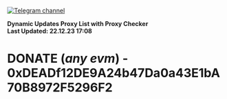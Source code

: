 [![Telegram channel](https://img.shields.io/endpoint?url=https://runkit.io/damiankrawczyk/telegram-badge/branches/master?url=https://t.me/n4z4v0d)](https://t.me/n4z4v0d) 

**Dynamic Updates Proxy List with Proxy Checker**  
**Last Updated: 22.12.23 17:08**

# DONATE (_any evm_) - 0xDEADf12DE9A24b47Da0a43E1bA70B8972F5296F2
